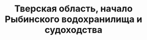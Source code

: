 ---
title: 'Тверская область, начало Рыбинского водохранилища и судоходства'
location: ''

tags: [all]
category: paddling-2700km-along-the-volga-2010
---
